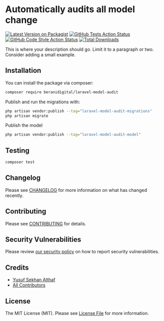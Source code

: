 # Automatically audits all model change

[![Latest Version on Packagist](https://img.shields.io/packagist/v/beranidigital/laravel-model-audit.svg?style=flat-square)](https://packagist.org/packages/beranidigital/laravel-model-audit)
[![GitHub Tests Action Status](https://img.shields.io/github/actions/workflow/status/beranidigital/laravel-model-audit/run-tests.yml?branch=main&label=tests&style=flat-square)](https://github.com/beranidigital/laravel-model-audit/actions?query=workflow%3Arun-tests+branch%3Amain)
[![GitHub Code Style Action Status](https://img.shields.io/github/actions/workflow/status/beranidigital/laravel-model-audit/fix-php-code-styling.yml?branch=main&label=code%20style&style=flat-square)](https://github.com/beranidigital/laravel-model-audit/actions?query=workflow%3A"Fix+PHP+code+styling"+branch%3Amain)
[![Total Downloads](https://img.shields.io/packagist/dt/beranidigital/laravel-model-audit.svg?style=flat-square)](https://packagist.org/packages/beranidigital/laravel-model-audit)



This is where your description should go. Limit it to a paragraph or two. Consider adding a small example.

## Installation

You can install the package via composer:

```bash
composer require beranidigital/laravel-model-audit
```

Publish and run the migrations with:

```bash
php artisan vendor:publish --tag="laravel-model-audit-migrations"
php artisan migrate
```

Publish the model

```bash
php artisan vendor:publish --tag="laravel-model-audit-model"
```


## Testing

```bash
composer test
```

## Changelog

Please see [CHANGELOG](CHANGELOG.md) for more information on what has changed recently.

## Contributing

Please see [CONTRIBUTING](.github/CONTRIBUTING.md) for details.

## Security Vulnerabilities

Please review [our security policy](../../security/policy) on how to report security vulnerabilities.

## Credits

- [Yusuf Sekhan Althaf](https://github.com/Ticlext-Altihaf)
- [All Contributors](../../contributors)

## License

The MIT License (MIT). Please see [License File](LICENSE.md) for more information.
